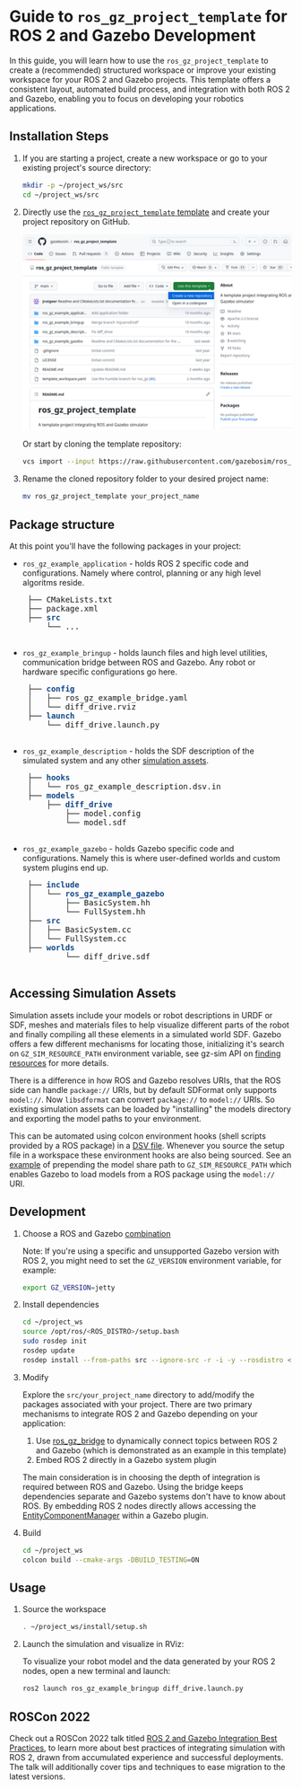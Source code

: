# Guide to `ros_gz_project_template` for ROS 2 and Gazebo Development

In this guide, you will learn how to use the `ros_gz_project_template` to create a (recommended) structured workspace or improve your existing workspace for your ROS 2 and Gazebo projects. This template offers a consistent layout, automated build process, and integration with both ROS 2 and Gazebo, enabling you to focus on developing your robotics applications.

## Installation Steps

1. If you are starting a project, create a new workspace or go to your existing project's source directory:

   ```bash
   mkdir -p ~/project_ws/src
   cd ~/project_ws/src
   ```

2. Directly use the [`ros_gz_project_template` template](https://github.com/gazebosim/ros_gz_project_template) and create your project repository on GitHub.

   ![use_template](tutorials/ros2_integration/use_template.png)

   Or start by cloning the template repository:

   ```bash
   vcs import --input https://raw.githubusercontent.com/gazebosim/ros_gz_project_template/main/template_workspace.yaml
   ```

3. Rename the cloned repository folder to your desired project name:

   ```bash
   mv ros_gz_project_template your_project_name
   ```

## Package structure

At this point you'll have the following packages in your project:

* `ros_gz_example_application` - holds ROS 2 specific code and configurations. Namely where control, planning or any high level algoritms reside.

   <pre> ├── CMakeLists.txt
   ├── package.xml
   ├── <span style="color:#12488B"><b>src</b></span>
       └── ...
   </pre>

* `ros_gz_example_bringup` - holds launch files and high level utilities, communication bridge between ROS and Gazebo. Any robot or hardware specific configurations go here.

   <pre> ├── <span style="color:#12488B"><b>config</b></span>
   │   ├── ros_gz_example_bridge.yaml
   │   └── diff_drive.rviz
   ├── <span style="color:#12488B"><b>launch</b></span>
       └── diff_drive.launch.py
   </pre>

* `ros_gz_example_description` - holds the SDF description of the simulated system and any other [simulation assets](#accessing-simulation-assets).

   <pre> ├── <span style="color:#12488B"><b>hooks</b></span>
   │   └── ros_gz_example_description.dsv.in
   ├── <span style="color:#12488B"><b>models</b></span>
       ├── <span style="color:#12488B"><b>diff_drive</b></span>
           ├── model.config
           └── model.sdf
   </pre>

* `ros_gz_example_gazebo` - holds Gazebo specific code and configurations. Namely this is where user-defined worlds and custom system plugins end up.

   <pre> ├── <span style="color:#12488B"><b>include</b></span>
   │   └── <span style="color:#12488B"><b>ros_gz_example_gazebo</b></span>
   │       ├── BasicSystem.hh
   │       └── FullSystem.hh
   ├── <span style="color:#12488B"><b>src</b></span>
   │   ├── BasicSystem.cc
   │   └── FullSystem.cc
   ├── <span style="color:#12488B"><b>worlds</b></span>
           └── diff_drive.sdf
   </pre>

## Accessing Simulation Assets

Simulation assets include your models or robot descriptions in URDF or SDF, meshes and materials files to help visualize different parts of the robot and finally compiling all these elements in a simulated world SDF. Gazebo offers a few different mechanisms for locating those, initializing it's search on `GZ_SIM_RESOURCE_PATH` environment variable, see gz-sim API on [finding resources](https://gazebosim.org/api/sim/8/resources.html) for more details.

There is a difference in how ROS and Gazebo resolves URIs, that the ROS side can handle `package://` URIs, but by default SDFormat only supports `model://`. Now `libsdformat` can convert `package://` to `model://` URIs. So existing simulation assets can be loaded by "installing" the models directory and exporting the model paths to your environment.

This can be automated using colcon environment hooks (shell scripts provided by a ROS package) in a [DSV file](https://colcon.readthedocs.io/en/released/developer/environment.html?highlight=dsv#dsv-files). Whenever you source the setup file in a workspace these environment hooks are also being sourced. See an [example](https://github.com/gazebosim/ros_gz_project_template/blob/main/ros_gz_example_gazebo/hooks/ros_gz_example_gazebo.dsv.in) of prepending the model share path to `GZ_SIM_RESOURCE_PATH` which enables Gazebo to load models from a ROS package using the `model://` URI.

## Development

1. Choose a ROS and Gazebo [combination](ros_installation)

   Note: If you're using a specific and unsupported Gazebo version with ROS 2, you might need to set the `GZ_VERSION` environment variable, for example:

   ```bash
   export GZ_VERSION=jetty
   ```

2. Install dependencies

   ```bash
   cd ~/project_ws
   source /opt/ros/<ROS_DISTRO>/setup.bash
   sudo rosdep init
   rosdep update
   rosdep install --from-paths src --ignore-src -r -i -y --rosdistro <ROS_DISTRO>
   ```

3. Modify

   Explore the `src/your_project_name` directory to add/modify the packages associated with your project.
   There are two primary mechanisms to integrate ROS 2 and Gazebo depending on your application:
   1. Use [ros_gz_bridge](https://github.com/gazebosim/ros_gz) to dynamically connect topics between ROS 2 and Gazebo (which is demonstrated as an example in this template)
   2. Embed ROS 2 directly in a Gazebo system plugin

   The main consideration is in choosing the depth of integration is required between ROS and Gazebo. Using the bridge keeps dependencies separate and Gazebo systems don't have to know about ROS. By embedding ROS 2 nodes directly allows accessing the [EntityComponentManager](https://gazebosim.org/api/sim/8/classgz_1_1sim_1_1EntityComponentManager.html) within a Gazebo plugin.

4. Build

   ```bash
   cd ~/project_ws
   colcon build --cmake-args -DBUILD_TESTING=ON
   ```

## Usage

1. Source the workspace

   ```bash
   . ~/project_ws/install/setup.sh
   ```

2. Launch the simulation and visualize in RViz:

   To visualize your robot model and the data generated by your ROS 2 nodes, open a new terminal and launch:

   ```bash
   ros2 launch ros_gz_example_bringup diff_drive.launch.py
   ```

## ROSCon 2022

Check out a ROSCon 2022 talk titled [ROS 2 and Gazebo Integration Best Practices](https://vimeo.com/showcase/9954564/video/767127300), to learn more about best practices of integrating simulation with ROS 2, drawn from accumulated experience and successful deployments. The talk will additionally cover tips and techniques to ease migration to the latest versions.
